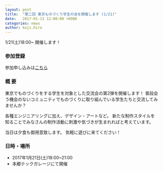 ```yaml
---
layout: post
title:  "第二回 東京ものづくり学生の会を開催します (1/21)"
date:   2017-01-13 12:00:00 +0900
categories: news
author: koji.hiro
---
```


1/21(土)18:00~ 開催します！

### 参加登録

参加申し込みは[こちら](https://www.eventbrite.com/e/2-tickets-31117369891)

### 概 要

東京でものづくりをする学生を対象とした交流会の第2弾を開催します！
普段会う機会のないコミュニティでものづくりに取り組んでいる学生たちと交流してみませんか？

各種エンジニアリングに加え、デザイン・アートなど。
新たな制作スタイルを知ることでみなさんの制作活動に刺激や気づきが生まれればと考えています。

当日は夕食も御用意致します。
気軽に遊びに来てください！

### 日時・場所

* 2017年1月21日(土)18:00~21:00
* 本郷テックガレージにて開催


